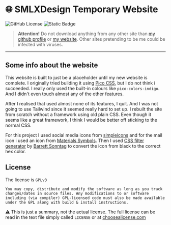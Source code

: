 # 🌐 SMLXDesign Temporary Website

<!-- Shields.io -->

![GitHub License](https://img.shields.io/github/license/smlxdesign/smlxdesign.github.io)
![Static Badge](https://img.shields.io/badge/HTML-%23E44D26?logo=html5&logoColor=%23fff)

> **Attention!** Do not download anything from any other site than [my github profile](https://github.com/smlxdesign) or [my website](smlxdesign.github.io). Other sites pretending to be me could be infected with viruses.

---

## Some info about the website

This website is built to just be a placeholder until my new website is complete. I originally tried building it using [Pico CSS](https://picocss.com), but I do not think i succeeded. I really only used the built-in colours like `pico-colors-indigo`. And I didn't even touch almost any of the other features.

After I realised that used almost none of its features, I quit. And I was not going to use Tailwind since it seemed really hard to set up. I rebuilt the site from scratch without a framework using old plain CSS. Even though it seems like a great framework, I think I would be better off sticking to the normal CSS.

For this project I used social media icons from [simpleicons](https://simpleicons.org) and for the mail icon i used an icon from [Materials Symbols](https://fonts.google.com/icons). Then I used [CSS filter generator](https://codepen.io/sosuke/pen/Pjoqqp) by [Barrett Sonntag](https://codepen.io/sosuke) to convert the icon from black to the correct hex color.

## License

The license is `GPLv3`

`You may copy, distribute and modify the software as long as you track changes/dates in source files. Any modifications to or software including (via compiler) GPL-licensed code must also be made available under the GPL along with build & install instructions.`

⚠️ This is just a summary, not the actual license. The full license can be read in the text file simply called `LICENSE` or at [choosealicense.com](https://choosealicense.com/licenses/gpl-3.0/)
